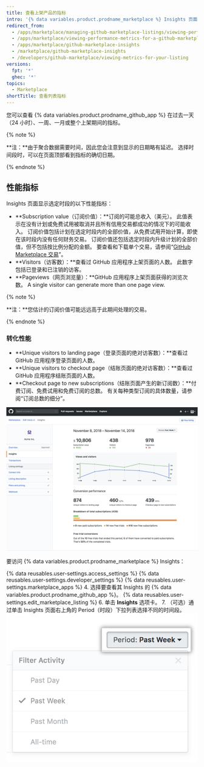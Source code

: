 ```yaml
---
title: 查看上架产品的指标
intro: '{% data variables.product.prodname_marketplace %} Insights 页面显示 {% data variables.product.prodname_github_app %} 的指标。 您可以使用这些指标来跟踪 {% data variables.product.prodname_github_app %} 的表现，并就价格、计划、免费试用以及如何看待营销活动的效果做出更明智的决定。'
redirect_from:
  - /apps/marketplace/managing-github-marketplace-listings/viewing-performance-metrics-for-a-github-marketplace-listing
  - /apps/marketplace/viewing-performance-metrics-for-a-github-marketplace-listing
  - /apps/marketplace/github-marketplace-insights
  - /marketplace/github-marketplace-insights
  - /developers/github-marketplace/viewing-metrics-for-your-listing
versions:
  fpt: '*'
  ghec: '*'
topics:
  - Marketplace
shortTitle: 查看列表指标
---
```


您可以查看 {% data variables.product.prodname_github_app %} 在过去一天（24 小时）、一周、一月或整个上架期间的指标。

{% note %}

**注：**由于聚合数据需要时间，因此您会注意到显示的日期略有延迟。 选择时间段时，可以在页面顶部看到指标的确切日期。

{% endnote %}

## 性能指标

Insights 页面显示选定时段的以下性能指标：

* **Subscription value（订阅价值）：**订阅的可能总收入（美元）。 此值表示在没有计划或免费试用被取消并且所有信用交易都成功的情况下的可能收入。 订阅价值包括计划在选定时段内的全部价值，从免费试用开始计算，即使在该时段内没有任何财务交易。 订阅价值还包括选定时段内升级计划的全部价值，但不包括按比例分配的金额。 要查看和下载单个交易，请参阅“[GitHub Marketplace 交易](/marketplace/github-marketplace-transactions/)”。
* **Visitors（访客数）：**查看过 GitHub 应用程序上架页面的人数。 此数字包括已登录和已注销的访客。
* **Pageviews（网页浏览量）：**GitHub 应用程序上架页面获得的浏览次数。 A single visitor can generate more than one page view.

{% note %}

**注：**您估计的订阅价值可能远远高于此期间处理的交易。

{% endnote %}

### 转化性能

* **Unique visitors to landing page（登录页面的绝对访客数）：**查看过 GitHub 应用程序登录页面的人数。
* **Unique visitors to checkout page（结账页面的绝对访客数）：**查看过 GitHub 应用程序结账页面的人数。
* **Checkout page to new subscriptions（结账页面产生的新订阅数）：**付费订阅、免费试用和免费订阅的总数。 有关每种类型订阅的具体数量，请参阅“订阅总数的细分”。

![Marketplace insights](/assets/images/marketplace/marketplace_insights.png)

要访问 {% data variables.product.prodname_marketplace %} Insights：

{% data reusables.user-settings.access_settings %}
{% data reusables.user-settings.developer_settings %}
{% data reusables.user-settings.marketplace_apps %}
4. 选择要查看其 Insights 的 {% data variables.product.prodname_github_app %}。
{% data reusables.user-settings.edit_marketplace_listing %}
6. 单击 **Insights** 选项卡。
7. （可选）通过单击 Insights 页面右上角的 Period（时段）下拉列表选择不同的时间段。 ![Marketplace 时段](/assets/images/marketplace/marketplace_insights_time_period.png)
